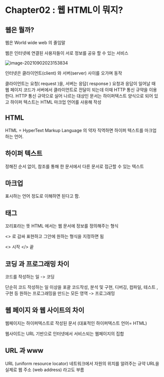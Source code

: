 # Chapter02 : 웹 HTML이 뭐지?

## 웹은 뭘까?

웹은 World wide web 의 줄임말

웹은 인터넷에 연결된 사용자들이 서로 정보를 공유 할 수 있는 서비스

![image-20210902023153834](https://user-images.githubusercontent.com/81904356/131886309-0f0fcb3b-76c7-4fb7-bf34-ef8a87e4a450.png)


인터넷은 클라이언트(client) 와 서버(server) 사이를 오가며 동작

클라이언트는 요청( request )을,  서버는 응답( response ) 
요청과 응답이 일어날 때 웹 페이지 코드가 서버에서 클라이언트로 전달이 되는데 이때 HTTP 통신 규약을 이용한다. HTTP 통신 규약으로 실어 나르는 대상인 문서는 하이퍼텍스트 양식으로 되어 있고 하이퍼 텍스트는 HTML 마크업 언어를 사용해 작성

## HTML

HTML = HyperText Markup Language 의 약자
직역하면 하이퍼 텍스트를 마크업하는 언어.

## 하이퍼 텍스트

정해진 순서 없이, 참조를 통해 한 문서에서 다른 문서로 접근할 수 있는 텍스트

## 마크업

표시하는 언어 정도로 이해하면 된다고 함.

## 태그

꼬리표라는 뜻 HTML 에서는 웹 문서에 정보를 정의해주는 형식

<> 로 감싸 표현하고 그안에 원하는 형식을 지정하면 됨

<> 시작 </> 끝

## 코딩 과 프로그래밍 차이

코드를 작성하는 일 -> 코딩

단순히 코드 작성하는 일 이상을 포괄 코드작성, 분석 및 구현, 디버깅, 컴파일, 테스트 , 구현 등 원하는 프로그래밍을 만드는 모든 영역 -> 프로그래밍

## 웹 페이지 와 웹 사이트의 차이

웹페이지는 하이퍼텍스트로 작성된 문서 (대표적인 하이퍼텍스트 언어= HTML)

웹사이트는 URL 기반으로 인터넷에서 서비스되는 웹페이지의 집합

## URL 과 www

URL (uniform resource locator) 네트워크에서 자원의 위치를 알려주는 규약
URL을 실제로 웹 주소 (web address) 라고도 부름

